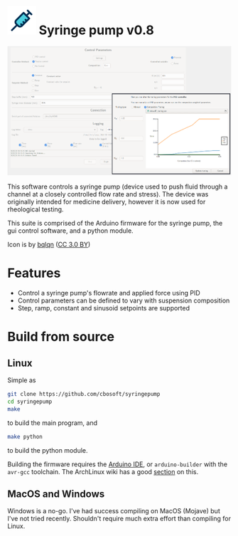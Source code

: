 # ![icon](https://github.com/cbosoft/syringepump/blob/master/icons/Adwaita/64x64/apps/syringepump.png?raw=true) Syringe pump v0.8

![v0.8 screenshot](https://github.com/cbosoft/syringepump/blob/master/screenshots/v0.8.png?raw=true)

This software controls a syringe pump (device used to push fluid through a
channel at a closely controlled flow rate and stress). The device was originally
intended for medicine delivery, however it is now used for rheological testing.

This suite is comprised of the Arduino firmware for the syringe pump, the gui
control software, and a python module.

Icon is by [bqlqn](https://www.flaticon.com/authors/bqlqn) ([CC 3.0 BY](http://creativecommons.org/licenses/by/3.0/))

# Features

 - Control a syringe pump's flowrate and applied force using PID
 - Control parameters can be defined to vary with suspension composition
 - Step, ramp, constant and sinusoid setpoints are supported

# Build from source

## Linux

Simple as

```bash
git clone https://github.com/cbosoft/syringepump
cd syringepump
make
```

to build the main program, and

```bash
make python
```

to build the python module.

Building the firmware requires the [Arduino
IDE](https://www.arduino.cc/en/Main/Software), or `arduino-builder` with the
`avr-gcc` toolchain. The ArchLinux wiki has a good
[section](https://wiki.archlinux.org/index.php/Arduino#Arduino-Builder) on this.

## MacOS and Windows

Windows is a no-go. I've had success compiling on MacOS (Mojave) but I've not
tried recently. Shouldn't require much extra effort than compiling for Linux.

